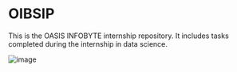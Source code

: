 # OIBSIP
This is the OASIS INFOBYTE internship repository. It includes tasks completed during the internship in data science.

![image](https://github.com/Saugatapanja/OIBSIP/assets/103821949/6bca689d-dddd-448b-bd6b-4608fb6d4c09)

